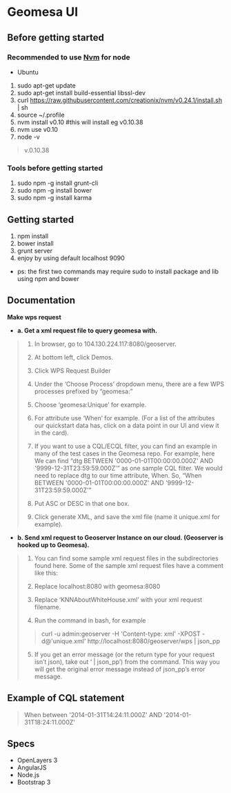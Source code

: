 # Geomesa UI

## Before getting started
### Recommended to use [Nvm](https://github.com/creationix/nvm) for node 
* Ubuntu
1. sudo apt-get update
1. sudo apt-get install build-essential libssl-dev
1. curl https://raw.githubusercontent.com/creationix/nvm/v0.24.1/install.sh | sh
1. source ~/.profile
1. nvm install v0.10 #this will install eg v0.10.38
1. nvm use v0.10
1. node -v
>v.0.10.38

### Tools before getting started
1. sudo npm -g install grunt-cli
1. sudo npm -g install bower
1. sudo npm -g install karma

## Getting started
1. npm install
1. bower install
1. grunt server
1. enjoy by using default localhost 9090

* ps: the first two commands may require sudo to install package and lib using npm and bower 

## Documentation
**Make wps request**
	
* **a. Get a xml request file to query geomesa with.**
		
>1. In browser, go to 104.130.224.117:8080/geoserver.
>
>1. At bottom left, click Demos.
>		
>1. Click WPS Request Builder
>
>1. Under the ‘Choose Process’ dropdown menu, there are a few WPS processes prefixed by “geomesa:”
>
>1. Choose ‘geomesa:Unique’ for example.
>
>1. For attribute use ‘When’ for example. (For a list of the attributes our quickstart data has, click on a data point in our UI and view it in the card).
>
>1. If you want to use a CQL/ECQL filter, you can find an example in many of the test cases in the Geomesa repo. For example, here We can find “dtg BETWEEN '0000-01-01T00:00:00.000Z' AND '9999-12-31T23:59:59.000Z'” as one sample CQL filter. We would need to replace dtg to our time attribute, When. So, “When BETWEEN '0000-01-01T00:00:00.000Z' AND '9999-12-31T23:59:59.000Z'”
>
>1. Put ASC or DESC in that one box.
>
>1. Click generate XML, and save the xml file (name it unique.xml for example).


* **b. Send xml request to Geoserver Instance on our cloud. (Geoserver is hooked up to Geomesa).**
>1. You can find some sample xml request files in the subdirectories found here. Some of the sample xml request files have a comment like this:
>
>><!-- curl -u admin:geoserver -H 'Content-type: xml' -XPOST -d@'KNNAboutWhiteHouse.xml' http://localhost:8080/geoserver/wps | json_pp -->
>
>2. Replace localhost:8080 with geomesa:8080
>
>1. Replace ‘KNNAboutWhiteHouse.xml’ with your xml request filename.
>
>1. Run the command in bash, for example 
>>curl -u admin:geoserver -H 'Content-type: xml' -XPOST -d@'unique.xml' http://localhost:8080/geoserver/wps | json_pp
>
>5. If you get an error message (or the return type for your request isn’t json), take out         ‘ | json_pp’) from the command. This way you will get the original error message instead of json_pp’s error message.


## Example of CQL statement
> When between '2014-01-31T14:24:11.000Z' AND '2014-01-31T18:24:11.000Z'

## Specs
* OpenLayers 3
* AngularJS
* Node.js
* Bootstrap 3